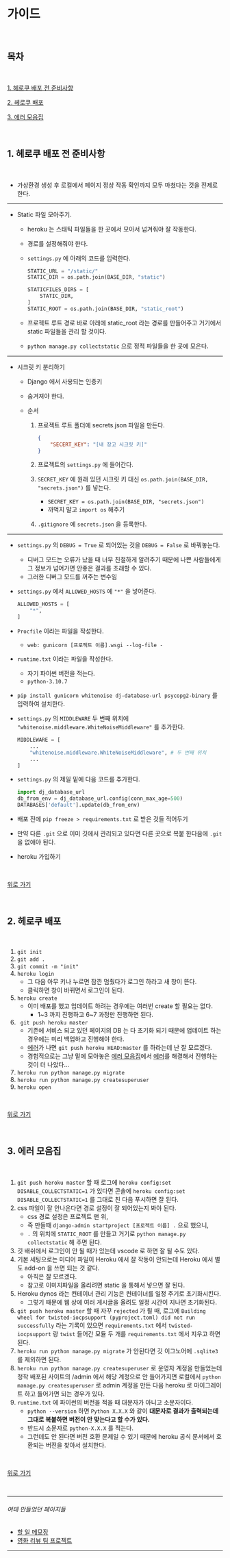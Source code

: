 # 가이드

<br>

## 목차

<br>

[1. 헤로쿠 배포 전 준비사항](#1-헤로쿠-배포-전-준비사항)

[2. 헤로쿠 배포](#2-헤로쿠-배포)

[3. 에러 모음집](#3-에러-모음집)

<br>

## 1. 헤로쿠 배포 전 준비사항

<br>

- 가상환경 생성 후 로컬에서 페이지 정상 작동 확인까지 모두 마쳤다는 것을 전제로 한다.

---

- Static 파일 모아주기.

  - heroku 는 스태틱 파일들을 한 곳에서  모아서 넘겨줘야 잘 작동한다.

  - 경로를 설정해줘야 한다.

  - `settings.py` 에 아래의 코드를 입력한다.

    ```python
    STATIC_URL = "/static/"
    STATIC_DIR = os.path.join(BASE_DIR, "static")
    
    STATICFILES_DIRS = [
        STATIC_DIR,
    ]
    STATIC_ROOT = os.path.join(BASE_DIR, "static_root")
    ```

  - 프로젝트 루트 경로 바로 아래에 static_root 라는 경로를 만들어주고 거기에서 static 파일들을 관리 할 것이다.

  - `python manage.py collectstatic` 으로 정적 파일들을 한 곳에 모은다.

---

- 시크릿 키 분리하기

  - Django 에서 사용되는 인증키

  - 숨겨져야 한다.

  - 순서

    1. 프로젝트 루트 폴더에 secrets.json 파일을 만든다.

       ```json
       {
           "SECERT_KEY": "[내 장고 시크릿 키]"
       }
       ```

    2. 프로젝트의 `settings.py` 에 들어간다.

    3. `SECRET_KEY` 에 원래 있던 시크릿 키 대신 `os.path.join(BASE_DIR, "secrets.json")` 를 넣는다.

       - `SECRET_KEY = os.path.join(BASE_DIR, "secrets.json")`
       - 까먹지 말고 `import os` 해주기

    4. `.gitignore` 에 `secrets.json` 을 등록한다.

---

- `settings.py` 의 `DEBUG = True` 로 되어있는 것을 `DEBUG = False` 로 바꿔놓는다.

  - 디버그 모드는 오류가 났을 때 너무 친절하게 알려주기 때문에 나쁜 사람들에게 그 정보가 넘어가면 안좋은 결과를 초래할 수 있다.
  - 그러한 디버그 모드를 꺼주는 변수임

- `settings.py` 에서 `ALLOWED_HOSTS` 에 `"*"` 을 넣어준다.

  ```python
  ALLOWED_HOSTS = [
      "*",
  ]
  ```

- `Procfile` 이라는 파일을 작성한다.

  - `web: gunicorn [프로젝트 이름].wsgi --log-file -  `

- `runtime.txt` 이라는 파일을 작성한다.

  - 자기 파이썬 버전을 적는다.
  - `python-3.10.7`

- `pip install gunicorn whitenoise dj-database-url psycopg2-binary` 를 입력하여 설치한다.

- `settings.py` 의 `MIDDLEWARE` 두 번째 위치에 `"whitenoise.middleware.WhiteNoiseMiddleware"` 를 추가한다.

  ```python
  MIDDLEWARE = [
      ...
      "whitenoise.middleware.WhiteNoiseMiddleware", # 두 번째 위치
      ...
  ]
  ```

- `settings.py` 의 제일 밑에 다음 코드를 추가한다.

  ```python
  import dj_database_url
  db_from_env = dj_database_url.config(conn_max_age=500)
  DATABASES['default'].update(db_from_env)
  ```

- 배포 전에 `pip freeze > requirements.txt` 로 받은 것들 적어두기

- 만약 다른 `.git` 으로 이미 깃에서 관리되고 있다면 다른 곳으로 복붙 한다음에 `.git` 을 없애야 된다.

- heroku 가입하기

<br>

[위로 가기](#목차)

<br>

## 2. 헤로쿠 배포

<br>

1. `git init`
2. `git add .`
3. `git commit -m "init"`
4. `heroku login`
   - 그 다음 아무 키나 누르면 잠깐 멈췄다가 로그인 하라고 새 창이 뜬다.
   - 클릭하면 창이 바뀌면서 로그인이 된다.
5. `heroku create`
   - 이미 배포를 했고 업데이트 하려는 경우에는 여러번 create 할 필요는 없다.
     - 1~3 까지 진행하고 6~7 과정만 진행하면 된다.
6. ` git push heroku master`
   - 기존에 서비스 되고 있던 페이지의 DB 는 다 초기화 되기 때문에 업데이트 하는 경우에는 미리 백업하고 진행해야 한다.
   - [에러](#3-에러-모음집)가 나면 `git push heroku HEAD:master` 를 하라는데 난 잘 모르겠다.
   - 경험적으로는 그냥 밑에 모아놓은 [에러 모음집](#3-에러-모음집)에서 [에러](#3-에러-모음집)를 해결해서 진행하는 것이 더 나았다...
7. `heroku run python manage.py migrate`
8. `heroku run python manage.py createsuperuser`
9. `heroku open`

<br>

[위로 가기](#목차)

<br>

## 3. 에러 모음집

<br>

1. `git push heroku master` 할 때 로그에 `heroku config:set DISABLE_COLLECTSTATIC=1` 가 있다면 콘솔에 `heroku config:set DISABLE_COLLECTSTATIC=1` 를 그대로 친 다음 푸시하면 잘 된다.
2. css 파일이 잘 안나온다면 경로 설정이 잘 되어있는지 봐야 된다.
   - css 경로 설정은 프로젝트 맨 위,
   - 즉 만들때 `django-admin startproject [프로젝트 이름] .` 으로 했으니,
   - `.` 의 위치에 `STATIC_ROOT` 를 만들고 거기로 `python manage.py collectstatic` 해 주면 된다.
3. 깃 배쉬에서 로그인이 안 될 때가 있는데 vscode 로 하면 잘 될 수도 있다.
4. 기본 세팅으로는 미디어 파일이 Heroku 에서 잘 작동이 안되는데 Heroku 에서 별도 add-on 을 쓰면 되는 것 같다.
   - 아직은 잘 모르겠다.
   - 참고로 이미지파일을 올리려면 static 을 통해서 넣으면 잘 된다.
5. Heroku dynos 라는 컨테이너 관리 기능은 컨테이너를 일정 주기로 초기화시킨다.
   - 그렇기 때문에 웹 상에 여러 게시글을 올려도 일정 시간이 지나면 초기화된다. 
6. `git push heroku master` 할 때 자꾸 `rejected` 가 될 때, 로그에 `Building wheel for twisted-iocpsupport (pyproject.toml) did not run successfully` 라는 기록이 있으면 `requirements.txt` 에서 `twisted-iocpsupport` 랑 `twist` 들어간 모듈 두 개를 `requirements.txt` 에서 지우고 하면 된다.
7. `heroku run python manage.py migrate` 가 안된다면 깃 이그노어에 `.sqlite3` 를 제외하면 된다.
8. `heroku run python manage.py createsuperuser` 로 운영자 계정을 만들었는데 정작 배포된 사이트의 /admin 에서 해당 계정으로 안 들어가지면 로컬에서 `python manage.py createsuperuser` 로 admin 계정을 만든 다음 heroku 로 마이그레이트 하고 들어가면 되는 경우가 있다.
9. `runtime.txt` 에 파이썬의 버전을 적을 때 대문자가 아니고 소문자이다.
   - `python --version` 하면 `Python X.X.X` 와 같이 **대문자로 결과가 출력되는데 그대로 복붙하면 버전이 안 맞는다고 할 수가 있다.**
   - 반드시 소문자로 `python-X.X.X` 를 적는다.
   - 그런데도 안 된다면 버전 호환 문제일 수 있기 때문에 heroku 공식 문서에서 호환되는 버전을 찾아서 설치한다.

<br>

[위로 가기](#목차)

<br>

---

###### 여태 만들었던 페이지들

- [할 일 메모장](https://boiling-temple-99523.herokuapp.com/)
- [영화 리뷰 팀 프로젝트](https://lit-scrubland-98413.herokuapp.com/reviews/index/)

---

<br>
